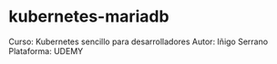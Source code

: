 # kubernetes-mariadb
Curso: Kubernetes sencillo para desarrolladores
Autor: Iñigo Serrano
Plataforma: UDEMY
